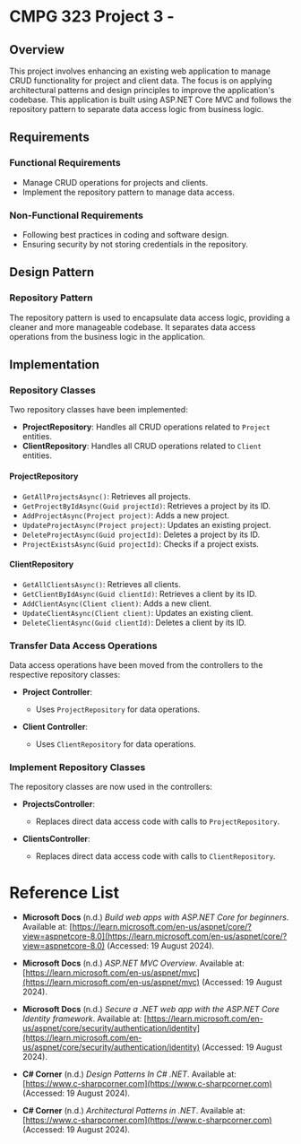 # CMPG 323 Project 3 - 

## Overview

This project involves enhancing an existing web application to manage CRUD functionality for project and client data. The focus is on applying architectural patterns and design principles to improve the application's codebase. This application is built using ASP.NET Core MVC and follows the repository pattern to separate data access logic from business logic.


## Requirements

### Functional Requirements

- Manage CRUD operations for projects and clients.
- Implement the repository pattern to manage data access.

### Non-Functional Requirements

- Following best practices in coding and software design.
- Ensuring security by not storing credentials in the repository.

## Design Pattern

### Repository Pattern

The repository pattern is used to encapsulate data access logic, providing a cleaner and more manageable codebase. It separates data access operations from the business logic in the application.

## Implementation

### Repository Classes

Two repository classes have been implemented:

- **ProjectRepository**: Handles all CRUD operations related to `Project` entities.
- **ClientRepository**: Handles all CRUD operations related to `Client` entities.

#### ProjectRepository

- `GetAllProjectsAsync()`: Retrieves all projects.
- `GetProjectByIdAsync(Guid projectId)`: Retrieves a project by its ID.
- `AddProjectAsync(Project project)`: Adds a new project.
- `UpdateProjectAsync(Project project)`: Updates an existing project.
- `DeleteProjectAsync(Guid projectId)`: Deletes a project by its ID.
- `ProjectExistsAsync(Guid projectId)`: Checks if a project exists.

#### ClientRepository

- `GetAllClientsAsync()`: Retrieves all clients.
- `GetClientByIdAsync(Guid clientId)`: Retrieves a client by its ID.
- `AddClientAsync(Client client)`: Adds a new client.
- `UpdateClientAsync(Client client)`: Updates an existing client.
- `DeleteClientAsync(Guid clientId)`: Deletes a client by its ID.

### Transfer Data Access Operations

Data access operations have been moved from the controllers to the respective repository classes:

- **Project Controller**:
  - Uses `ProjectRepository` for data operations.

- **Client Controller**:
  - Uses `ClientRepository` for data operations.

### Implement Repository Classes

The repository classes are now used in the controllers:

- **ProjectsController**:
  - Replaces direct data access code with calls to `ProjectRepository`.

- **ClientsController**:
  - Replaces direct data access code with calls to `ClientRepository`.

# Reference List

- **Microsoft Docs** (n.d.) *Build web apps with ASP.NET Core for beginners*. Available at: [https://learn.microsoft.com/en-us/aspnet/core/?view=aspnetcore-8.0](https://learn.microsoft.com/en-us/aspnet/core/?view=aspnetcore-8.0) (Accessed: 19 August 2024).

- **Microsoft Docs** (n.d.) *ASP.NET MVC Overview*. Available at: [https://learn.microsoft.com/en-us/aspnet/mvc](https://learn.microsoft.com/en-us/aspnet/mvc) (Accessed: 19 August 2024).

- **Microsoft Docs** (n.d.) *Secure a .NET web app with the ASP.NET Core Identity framework*. Available at: [https://learn.microsoft.com/en-us/aspnet/core/security/authentication/identity](https://learn.microsoft.com/en-us/aspnet/core/security/authentication/identity) (Accessed: 19 August 2024).

- **C# Corner** (n.d.) *Design Patterns In C# .NET*. Available at: [https://www.c-sharpcorner.com](https://www.c-sharpcorner.com) (Accessed: 19 August 2024).

- **C# Corner** (n.d.) *Architectural Patterns in .NET*. Available at: [https://www.c-sharpcorner.com](https://www.c-sharpcorner.com) (Accessed: 19 August 2024).

